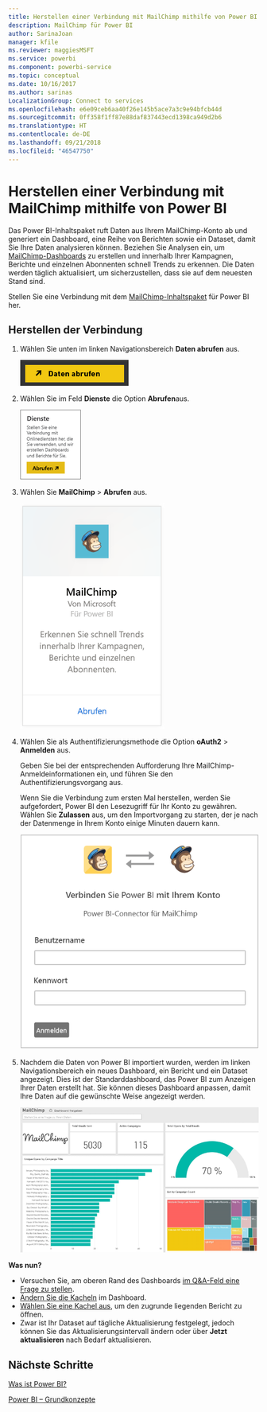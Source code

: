 ```yaml
---
title: Herstellen einer Verbindung mit MailChimp mithilfe von Power BI
description: MailChimp für Power BI
author: SarinaJoan
manager: kfile
ms.reviewer: maggiesMSFT
ms.service: powerbi
ms.component: powerbi-service
ms.topic: conceptual
ms.date: 10/16/2017
ms.author: sarinas
LocalizationGroup: Connect to services
ms.openlocfilehash: e6e09ceb6aa40f26e145b5ace7a3c9e94bfcb44d
ms.sourcegitcommit: 0ff358f1ff87e88daf837443ecd1398ca949d2b6
ms.translationtype: HT
ms.contentlocale: de-DE
ms.lasthandoff: 09/21/2018
ms.locfileid: "46547750"
---
```

# <a name="connect-to-mailchimp-with-power-bi"></a>Herstellen einer Verbindung mit MailChimp mithilfe von Power BI
Das Power BI-Inhaltspaket ruft Daten aus Ihrem MailChimp-Konto ab und generiert ein Dashboard, eine Reihe von Berichten sowie ein Dataset, damit Sie Ihre Daten analysieren können. Beziehen Sie Analysen ein, um [MailChimp-Dashboards](https://powerbi.microsoft.com/integrations/mailchimp) zu erstellen und innerhalb Ihrer Kampagnen, Berichte und einzelnen Abonnenten schnell Trends zu erkennen. Die Daten werden täglich aktualisiert, um sicherzustellen, dass sie auf dem neuesten Stand sind.

Stellen Sie eine Verbindung mit dem [MailChimp-Inhaltspaket](https://app.powerbi.com/getdata/services/mailchimp) für Power BI her.

## <a name="how-to-connect"></a>Herstellen der Verbindung
1. Wählen Sie unten im linken Navigationsbereich **Daten abrufen** aus.
   
    ![](media/service-connect-to-mailchimp/pbi_getdata.png)
2. Wählen Sie im Feld **Dienste** die Option **Abrufen**aus.
   
   ![](media/service-connect-to-mailchimp/pbi_getservices.png)
3. Wählen Sie **MailChimp** \> **Abrufen** aus.
   
   ![](media/service-connect-to-mailchimp/mailchimp.png)
4. Wählen Sie als Authentifizierungsmethode die Option **oAuth2** \> **Anmelden** aus.
   
    Geben Sie bei der entsprechenden Aufforderung Ihre MailChimp-Anmeldeinformationen ein, und führen Sie den Authentifizierungsvorgang aus.
   
    Wenn Sie die Verbindung zum ersten Mal herstellen, werden Sie aufgefordert, Power BI den Lesezugriff für Ihr Konto zu gewähren. Wählen Sie **Zulassen** aus, um den Importvorgang zu starten, der je nach der Datenmenge in Ihrem Konto einige Minuten dauern kann.
   
    ![](media/service-connect-to-mailchimp/allow.png)
5. Nachdem die Daten von Power BI importiert wurden, werden im linken Navigationsbereich ein neues Dashboard, ein Bericht und ein Dataset angezeigt. Dies ist der Standarddashboard, das Power BI zum Anzeigen Ihrer Daten erstellt hat. Sie können dieses Dashboard anpassen, damit Ihre Daten auf die gewünschte Weise angezeigt werden.
   
   ![](media/service-connect-to-mailchimp/pbi_mailchimpnewdash.png)

**Was nun?**

* Versuchen Sie, am oberen Rand des Dashboards [im Q&A-Feld eine Frage zu stellen](consumer/end-user-q-and-a.md).
* [Ändern Sie die Kacheln](service-dashboard-edit-tile.md) im Dashboard.
* [Wählen Sie eine Kachel aus](consumer/end-user-tiles.md), um den zugrunde liegenden Bericht zu öffnen.
* Zwar ist Ihr Dataset auf tägliche Aktualisierung festgelegt, jedoch können Sie das Aktualisierungsintervall ändern oder über **Jetzt aktualisieren** nach Bedarf aktualisieren.

## <a name="next-steps"></a>Nächste Schritte
[Was ist Power BI?](power-bi-overview.md)

[Power BI – Grundkonzepte](consumer/end-user-basic-concepts.md)

